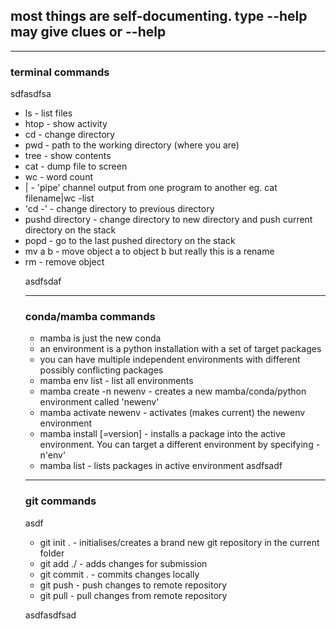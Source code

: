## most things are self-documenting. type <command> --help may give clues or <commad> <partial params> --help 

---
### terminal commands

sdfasdfsa
- ls - list files
- htop - show activity
- cd - change directory
- pwd - path to the working directory (where you are)
- tree - show contents
- cat - dump file to screen
- wc - word count
- | - 'pipe' channel output from one program to another eg. cat filename|wc -list
- 'cd -' - change directory to previous directory
- pushd directory - change directory to new directory and push current directory on the stack
- popd - go to the last pushed directory on the stack
- mv a b - move object a to object b but really this is a rename
- rm <object> - remove object

asdfsdaf

---
### conda/mamba commands
- mamba is just the new conda
- an environment is a python installation with a set of target packages
- you can have multiple independent environments with different possibly conflicting packages
- mamba env list - list all environments
- mamba create -n newenv - creates a new mamba/conda/python environment called 'newenv'
- mamba activate newenv - activates (makes current) the newenv environment
- mamba install <package>[=version] - installs a package into the active environment. You can target a different environment by specifying -n'env'
- mamba list - lists packages in active environment 
asdfsadf

---
### git commands
asdf
- git init . - initialises/creates a brand new git repository in the current folder
- git add ./<some path> - adds changes for submission
- git commit . - commits changes locally
- git push - push changes to remote repository
- git pull - pull changes from remote repository

asdfasdfsad